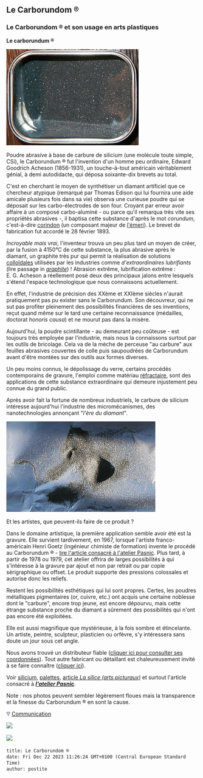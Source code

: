 ## Le Carborundom ®
### Le Carborundom ® et son usage en arts plastiques
 **Le carborundum ®**

![](images/carborundumetoile.jpg)

Poudre abrasive à base de carbure de silicium (une molécule toute simple, CSi), le Carborundum ® fut l'invention d'un homme peu ordinaire, Edward Goodrich Acheson (1856-1931), un touche-à-tout américain véritablement génial, à demi autodidacte, qui déposa soixante-dix brevets au total.

C'est en cherchant le moyen de synthétiser un diamant artificiel que ce chercheur atypique (remarqué par Thomas Edison qui lui fournira une aide amicale plusieurs fois dans sa vie) observa une curieuse poudre qui se déposait sur les carbo-électrodes de son four. Croyant par erreur avoir affaire à un composé carbo-aluminé - ou parce qu'il remarqua très vite ses propriétés abrasives -, il baptisa cette substance d'après le mot _corundum_, c'est-à-dire [corindon](corindon.html) (un composant majeur de [l'émeri](emeri.html)). Le brevet de fabrication fut accordé le 28 février 1893.

_Incroyable mais vrai_, l'inventeur trouva un peu plus tard un moyen de créer, par la fusion à 4150°C de cette substance, la plus abrasive après le diamant, un graphite très pur qui permit la réalisation de solutions [colloïdales](colloide.html) utilisées par les industries comme _d'extraordinaires lubrifiants_ (lire passage in _[graphite](graphite.html#acheson)_) ! Abrasion extrême, lubrification extrême : E. G. Acheson a réellement posé deux des principaux jalons entre lesquels s'étend l'espace technologique que nous connaissons actuellement.

En effet, l'industrie de précision des XXème et XXIème siècles n'aurait pratiquement pas pu exister sans le Carborundum. Son découvreur, qui ne sut pas profiter pleinement des possibilités financières de ses inventions, reçut quand même sur le tard une certaine reconnaissance (médailles, doctorat _honoris causa_) et ne mourut pas dans la misère.

Aujourd'hui, la poudre scintillante - au demeurant peu coûteuse - est toujours très employée par l'industrie, mais nous la connaissons surtout par les outils de bricolage. Cela va de la mèche de perceuse "au carbure" aux feuilles abrasives couvertes de colle puis saupoudrées de Carborundum avant d'être montées sur des outils aux formes diverses.

Un peu moins connus, le dépolissage du verre, certains procédés contemporains de gravure, l'emploi comme matériau [réfractaire](refractaire.html), sont des applications de cette substance extraordinaire qui demeure injustement peu connue du grand public.

Après avoir fait la fortune de nombreux industriels, le carbure de silicium intéresse aujourd'hui l'industrie des micromécanismes, des nanotechnologies annonçant "_l'ère du diamant_".

![](images/carborundumsoleil.jpg)

Et les artistes, que peuvent-ils faire de ce produit ? 

Dans le domaine artistique, la première application semble avoir été est la gravure. Elle survient tardivement, en 1967, lorsque l'artiste franco-américain Henri Goetz (ingénieur chimiste de formation) invente le procédé au Carborundum ® - [lire l'article consacré à l'atelier Pasnic](http://www.artrealite.com/pasnicatelier.htm). Plus tard, à partir de 1978 ou 1979, cet atelier offrira de larges possibilités à qui s'intéresse à la gravure par ajout et non par retrait ou par copie sérigraphique ou offset. Le produit supporte des pressions colossales et autorise donc les reliefs.

Restent les possibilités esthétiques qui lui sont propres. Certes, les poudres métalliques pigmentaires (or, cuivre, etc.) ont acquis une certaine noblesse dont le "carbure", encore trop jeune, est encore dépourvu, mais cette étrange substance proche du diamant a sûrement des possibilités qui n'ont pas encore été exploitées.

Elle est aussi magnifique que mystérieuse, à la fois sombre et étincelante. Un artiste, peintre, sculpteur, plasticien ou orfèvre, s'y intéressera sans doute un jour sous cet angle.

Nous avons trouvé un distributeur fiable ([cliquer ici pour consulter ses coordonnées](refh.html#haxoblun)). Tout autre fabricant ou détaillant est chaleureusement invité à se faire connaître ([cliquer ici](ecrire.html)).

Voir [silicium](silicium.html), [palettes](palettes.html#palettesaposer), [article _La silice (arts picturaux)_](silicepeinture.html) et surtout l'article consacré à [**_l'atelier Pasnic_**](http://www.artrealite.com/pasnicatelier.htm).

Note : nos photos peuvent sembler légèrement floues mais la transparence et la finesse du Carborundum ® en sont la cause.



![](images/flechebas.gif) [Communication](http://www.artrealite.com/annonceurs.htm) 

[![](https://cbonvin.fr/sites/regie.artrealite.com/visuels/campagne1.png)](index-2.html#20131014)

![](https://cbonvin.fr/sites/regie.artrealite.com/visuels/campagne2.png)
```
title: Le Carborundom ®
date: Fri Dec 22 2023 11:26:24 GMT+0100 (Central European Standard Time)
author: postite
```
